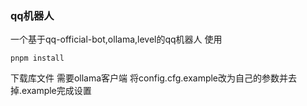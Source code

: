 ### qq机器人
一个基于qq-official-bot,ollama,level的qq机器人
使用
```
pnpm install
```
下载库文件
需要ollama客户端
将config.cfg.example改为自己的参数并去掉.example完成设置